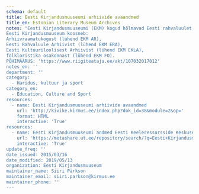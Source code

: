 ```yaml
---
schema: default
title: Eesti Kirjandusmuuseumi arhiivide avaandmed
title_en: Estonian Literary Museum Archives
notes: "Eesti Kirjandusmuuseumi (EKM) kogud hõlmavad Eesti rahvaluulet, kirjakultuuri ja kultuurilugu käsitlevaid materjale. Ulatuslike kogude avaandmetena kirjeldamine ja kättesaadavaks tegemine on pidev protsess ning andmed on kättesaadavad veebiteenuse kaudu. 
Eesti Kirjandusmuuseum koosneb:
Arhiivraamatukogust (lühend EKM AR), 
Eesti Rahvaluule Arhiivist (lühend EKM ERA), 
Eesti Kultuuriloolisest Arhiivist (lühend EKM EKLA),
folkloristika osakonnast (lühend EKM FO).
PÕHIMÄÄRUS: 'https://www.riigiteataja.ee/akt/107032017012'
notes_en: ''
department: ''
category:
  - Haridus, kultuur ja sport
category_en:
  - Education, Culture and Sport
resources:
  - name: Eesti Kirjandusmuuseumi arhiivide avaandmed
    url: 'http://kivike.kirmus.ee/index.php?dok_id=38&module=2&op='
    format: HTML
    interactive: 'True'
resources:
  - name: Eesti Kirjandusmuuseumi andmed Eesti Keeleressursside Keskuse repositooriumis Metashare
    url: 'https://metashare.ut.ee/repository/search/?q=Eesti+Kirjandusmuuseum'
    interactive: 'True'
update_freq: ''
date_issued: 2015/03/16
date_modified: 2019/05/13
organization: Eesti Kirjandusmuuseum
maintainer_name: Siiri Pärkson
maintainer_email: siiri.parkson@kirmus.ee
maintainer_phone: ''
---
```

